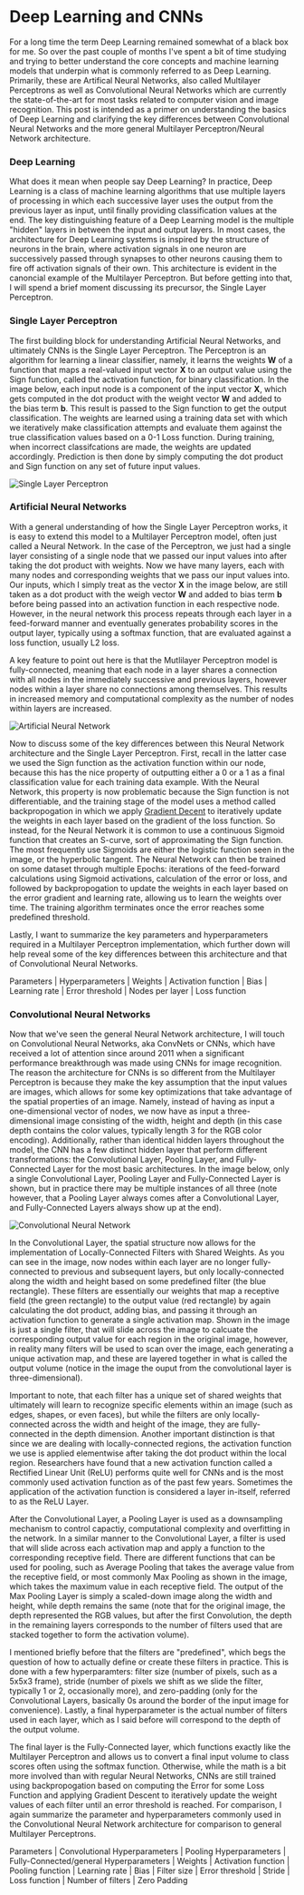 # Deep Learning and CNNs

For a long time the term Deep Learning remained somewhat of a black box for me.  So over the past couple of months I've spent a bit of time studying and trying to better understand the core concepts and machine learning models that underpin what is commonly referred to as Deep Learning.  Primarily, these are Artifical Neural Networks, also called Multilayer Perceptrons as well as Convolutional Neural Networks which are currently the state-of-the-art for most tasks related to computer vision and image recognition. This post is intended as a primer on understanding the basics of Deep Learning and clarifying the key differences between Convolutional Neural Networks and the more general Multilayer Perceptron/Neural Network architecture.

### Deep Learning

What does it mean when people say Deep Learning? In practice, Deep Learning is a class of machine learning algorithms that use multiple layers of processing in which each successive layer uses the output from the previous layer as input, until finally providing classification values at the end.  The key distinguishing feature of a Deep Learning model is the multiple "hidden" layers in between the input and output layers. In most cases, the architecture for Deep Learning systems is inspired by the structure of neurons in the brain, where activation signals in one neuron are successively passed through synapses to other neurons causing them to fire off activation signals of their own. This architecture is evident in the canoncial example of the Multilayer Perceptron. But before getting into that, I will spend a brief moment discussing its precursor, the Single Layer Perceptron.

### Single Layer Perceptron

The first building block for understanding Artificial Neural Networks, and ultimately CNNs is the Single Layer Perceptron. The Perceptron is an algorithm for learning a linear classifier, namely, it learns the weights **W** of a function that maps a real-valued input vector **X** to an output value using the Sign function, called the activation function, for binary classification. In the image below, each input node is a component of the input vector **X**, which gets computed in the dot product with the weight vector **W** and added to the bias term **b**. This result is passed to the Sign function to get the output classification. The weights are learned using a training data set with which we iteratively make classification attempts and evaluate them against the true classification values based on a 0-1 Loss function. During training, when incorrect classifcations are made, the weights are updated accordingly. Prediction is then done by simply computing the dot product and Sign function on any set of future input values.

![Single Layer Perceptron](images/perceptron.png)

### Artificial Neural Networks

With a general understanding of how the Single Layer Perceptron works, it is easy to extend this model to a Multilayer Perceptron model, often just called a Neural Network. In the case of the Perceptron, we just had a single layer consisting of a single node that we passed our input values into after taking the dot product with weights. Now we have many layers, each with many nodes and corresponding weights that we pass our input values into. Our inputs, which I simply treat as the vector **X** in the image below, are still taken as a dot product with the weigh vector **W** and added to bias term **b** before being passed into an activation function in each respective node. However, in the neural network this process repeats through each layer in a feed-forward manner and eventually generates probability scores in the output layer, typically using a softmax function, that are evaluated against a loss function, usually L2 loss.

A key feature to point out here is that the Mutlilayer Perceptron model is fully-connected, meaning that each node in a layer shares a connection with all nodes in the immediately successive and previous layers, however nodes within a layer share no connections among themselves. This results in increased memory and computational complexity as the number of nodes within layers are increased.

![Artificial Neural Network](images/neural-net.png)

Now to discuss some of the key differences between this Neural Network architecture and the Single Layer Perceptron. First, recall in the latter case we used the Sign function as the activation function within our node, because this has the nice property of outputting either a 0 or a 1 as a final classification value for each training data example. With the Neural Network, this property is now problematic because the Sign function is not differentiable, and the training stage of the model uses a method called backpropogation in which we apply [Gradient Decent](https://en.wikipedia.org/wiki/Gradient_descent) to iteratively update the weights in each layer based on the gradient of the loss function. So instead, for the Neural Network it is common to use a continuous Sigmoid function that creates an S-curve, sort of approximating the Sign function. The most frequently use Sigmoids are either the logistic function seen in the image, or the hyperbolic tangent. The Neural Network can then be trained on some dataset through multiple Epochs: iterations of the feed-forward calculations using Sigmoid activations, calculation of the error or loss, and followed by backpropogation to update the weights in each layer based on the error gradient and learning rate, allowing us to learn the weights over time. The training algorithm terminates once the error reaches some predefined threshold.

Lastly, I want to summarize the key parameters and hyperparameters required in a Multilayer Perceptron implementation, which further down will help reveal some of the key differences between this architecture and that of Convolutional Neural Networks.

Parameters | Hyperparameters | Weights | Activation function | Bias | Learning rate | Error threshold | Nodes per layer | Loss function

### Convolutional Neural Networks

Now that we've seen the general Neural Network architecture, I will touch on Convolutional Neural Networks, aka ConvNets or CNNs, which have received a lot of attention since around 2011 when a significant performance breakthrough was made using CNNs for image recognition. The reason the architecture for CNNs is so different from the Multilayer Perceptron is because they make the key assumption that the input values are images, which allows for some key optimizations that take advantage of the spatial properties of an image. Namely, instead of having as input a one-dimensional vector of nodes, we now have as input a three-dimensional image consisting of the width, height and depth (in this case depth contains the color values, typically length 3 for the RGB color encoding). Additionally, rather than identical hidden layers throughout the model, the CNN has a few distinct hidden layer that perform different transformations: the Convolutional Layer, Pooling Layer, and Fully-Connected Layer for the most basic architectures. In the image below, only a single Convolutional Layer, Pooling Layer and Fully-Connected Layer is shown, but in practice there may be multiple instances of all three (note however, that a Pooling Layer always comes after a Convolutional Layer, and Fully-Connected Layers always show up at the end).

![Convolutional Neural Network](images/cnn.png)

In the Convolutional Layer, the spatial structure now allows for the implementation of Locally-Connected Filters with Shared Weights. As you can see in the image, now nodes within each layer are no longer fully-connected to previous and subsequent layers, but only locally-connected along the width and height based on some predefined filter (the blue rectangle). These filters are essentially our weights that map a receptive field (the green rectangle) to the output value (red rectangle) by again calculating the dot product, adding bias, and passing it through an activation function to generate a single activation map. Shown in the image is just a single filter, that will slide across the image to calcuate the corresponding output value for each region in the original image, however, in reality many filters will be used to scan over the image, each generating a unique activation map, and these are layered together in what is called the output volume (notice in the image the ouput from the convolutional layer is three-dimensional).

Important to note, that each filter has a unique set of shared weights that ultimately will learn to recognize specific elements within an image (such as edges, shapes, or even faces), but while the filters are only locally-connected across the width and height of the image, they are fully-connected in the depth dimension. Another important distinction is that since we are dealing with locally-connected regions, the activation function we use is applied elementwise after taking the dot product within the local region. Researchers have found that a new activation function called a Rectified Linear Unit (ReLU) performs quite well for CNNs and is the most commonly used activation function as of the past few years. Sometimes the application of the activation function is considered a layer in-itself, referred to as the ReLU Layer.

After the Convolutional Layer, a Pooling Layer is used as a downsampling mechanism to control capactiy, computational complexity and overfitting in the network. In a similar manner to the Convolutional Layer, a filter is used that will slide across each activation map and apply a function to the corresponding receptive field. There are different functions that can be used for pooling, such as Average Pooling that takes the average value from the receptive field, or most commonly Max Pooling as shown in the image, which takes the maximum value in each receptive field. The output of the Max Pooling Layer is simply a scaled-down image along the width and height, while depth remains the same (note that for the original image, the depth represented the RGB values, but after the first Convolution, the depth in the remaining layers corresponds to the number of filters used that are stacked together to form the activation volume).

I mentioned briefly before that the filters are "predefined", which begs the question of how to actually define or create these filters in practice. This is done with a few hyperparamters: filter size (number of pixels, such as a 5x5x3 frame), stride (number of pixels we shift as we slide the filter, typically 1 or 2, occasionally more), and zero-padding (only for the Convolutional Layers, basically 0s around the border of the input image for convenience). Lastly, a final hyperparameter is the actual number of filters used in each layer, which as I said before will correspond to the depth of the output volume.

The final layer is the Fully-Connected layer, which functions exactly like the Multilayer Perceptron and allows us to convert a final input volume to class scores often using the softmax function. Otherwise, while the math is a bit more involved than with regular Neural Networks, CNNs are still trained using backpropogation based on computing the Error for some Loss Function and applying Gradient Descent to iteratively update the weight values of each filter until an error threshold is reached. For comparison, I again summarize the parameter and hyperparameters commonly used in the Convolutional Neural Network architecture for comparison to general Multilayer Perceptrons.

Parameters | Convolutional Hyperparameters | Pooling Hyperparameters | Fully-Connected/general Hyperparameters | Weights | Activation function | Pooling function | Learning rate | Bias | Filter size | Error threshold | Stride | Loss function | Number of filters | Zero Padding

